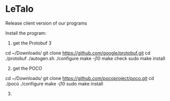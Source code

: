# LeTalo
Release client version of our programs

Install the program:
1) get the Protobuf 3

cd ~/Downloads/
git clone https://github.com/google/protobuf.git
cd ./protobuf
./autogen.sh
./configure
make -j10
make check
sudo make install

2) get the POCO

cd ~/Downloads/
git clone https://github.com/pocoproject/poco.git
cd ./poco
./configure
make -j10
sudo make install

3) 
